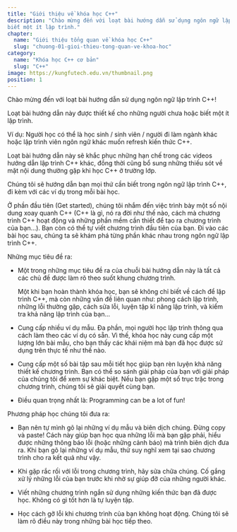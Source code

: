 ```yaml
---
title: "Giới thiệu về khóa học C++"
description: "Chào mừng đến với loạt bài hướng dẫn sử dụng ngôn ngữ lập trình C++! Loạt bài hướng dẫn này được thiết kế cho những người chưa hoặc
biết một ít lập trình."
chapter:
  name: "Giới thiệu tổng quan về khóa học C++"
  slug: "chuong-01-gioi-thieu-tong-quan-ve-khoa-hoc"
category:
  name: "Khóa học C++ cơ bản"
  slug: "C++"
image: https://kungfutech.edu.vn/thumbnail.png
position: 1
---
```


Chào mừng đến với loạt bài hướng dẫn sử dụng ngôn ngữ lập trình C++!

Loạt bài hướng dẫn này được thiết kế cho những người chưa hoặc
biết một ít lập trình.

Ví dụ: Người học có thể là học sinh / sinh viên / người đi làm ngành khác hoặc
lập trình viên ngôn ngữ khác muốn refresh kiến thức C++.

Loạt bài hướng dẫn này sẽ khắc phục những hạn chế trong các videos
hướng dẫn lập trình C++ khác, đồng thời cũng bổ sung những thiếu sót
về mặt nội dung thường gặp khi học C++ ở trường lớp.

Chúng tôi sẽ hướng dẫn bạn mọi thứ cần biết trong ngôn ngữ lập trình C++,
đi kèm với các ví dụ trong mỗi bài học.

Ở phần đầu tiên (Get started), chúng tôi nhắm đến việc trình bày
một số nội dung xoay quanh C++ (C++ là gì, nó ra đời như thế nào,
cách mà chương trình C++ hoạt động và những phần mềm cần thiết để tạo ra
chương trình của bạn...). Bạn còn có thể tự viết chương trình đầu tiên của bạn.
Đi vào các bài học sau, chúng ta sẽ khám phá từng phần khác nhau
trong ngôn ngữ lập trình C++.

Những mục tiêu đề ra:

- Một trong những mục tiêu đề ra của chuỗi bài hướng dẫn này là
  tất cả các chủ đề được làm rõ theo suốt khung chương trình.

  Một khi bạn hoàn thành khóa học, bạn sẽ không chỉ biết về cách để
  lập trình C++, mà còn những vấn đề liên quan như: phong cách lập trình,
  những lỗi thường gặp, cách sửa lỗi, luyện tập kĩ năng lập trình,
  và kiểm tra khả năng lập trình của bạn...

- Cung cấp nhiều ví dụ mẫu.
  Đa phần, mọi người học lập trình thông qua cách làm theo các ví dụ có sẵn.
  Vì thế, khóa học này cung cấp một lượng lớn bài mẫu, cho bạn thấy
  các khái niệm mà bạn đã học được sử dụng trên thực tế như thế nào.

- Cung cấp một số bài tập sau mỗi tiết học giúp bạn rèn luyện khả năng
  thiết kế chương trình. Bạn có thể so sánh giải pháp của bạn với
  giải pháp của chúng tôi để xem sự khác biệt.
  Nếu bạn gặp một số trục trặc trong chương trình, chúng tôi sẽ
  giải quyết cùng bạn.

- Điều quan trọng nhất là: Programming can be a lot of fun!

Phương pháp học chúng tôi đưa ra:

- Bạn nên tự mình gõ lại những ví dụ mẫu và biên dịch chúng.
  Đừng copy và paste! Cách này giúp bạn học qua những lỗi mà bạn gặp phải,
  hiểu được những thông báo lỗi (hoặc những cảnh báo) mà trình biên dịch
  đưa ra. Khi bạn gõ lại những ví dụ mẫu, thử suy nghĩ xem tại sao
  chương trình cho ra kết quả như vậy.

- Khi gặp rắc rối với lỗi trong chương trình, hãy sửa chữa chúng.
  Cố gắng xử lý những lỗi của bạn trước khi nhờ sự giúp đỡ của
  những người khác.

- Viết những chương trình ngắn sử dụng những kiến thức bạn đã được học.
  Không có gì tốt hơn là tự luyện tập.

- Học cách gỡ lỗi khi chương trình của bạn không hoạt động.
  Chúng tôi sẽ làm rõ điều này trong những bài học tiếp theo.
